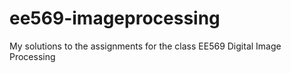 # ee569-imageprocessing
My solutions to the assignments for the class EE569 Digital Image Processing
